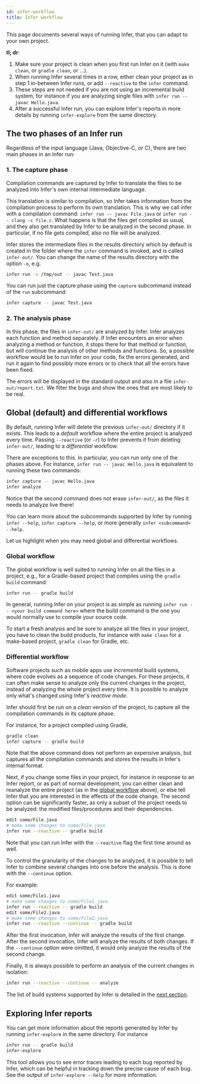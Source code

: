 ```yaml
---
id: infer-workflow
title: Infer workflow
---
```


This page documents several ways of running Infer, that you can adapt to your
own project.

**tl; dr**:

1. Make sure your project is clean when you first run Infer on it (with
   `make clean`, or `gradle clean`, or ...).
2. When running Infer several times in a row, either clean your project as in
   step 1 in-between Infer runs, or add `--reactive` to the `infer` command.
3. These steps are not needed if you are not using an incremental build system,
   for instance if you are analyzing single files with
   `infer run -- javac Hello.java`.
4. After a successful Infer run, you can explore Infer's reports in more details
   by running `infer-explore` from the same directory.

## The two phases of an Infer run

Regardless of the input language (Java, Objective-C, or C), there are two main
phases in an Infer run:

### 1. The capture phase

Compilation commands are captured by Infer to translate the files to be analyzed
into Infer's own internal intermediate language.

This translation is similar to compilation, so Infer takes information from the
compilation process to perform its own translation. This is why we call infer
with a compilation command: `infer run -- javac File.java` or
`infer run -- clang -c file.c`. What happens is that the files get compiled as
usual, and they also get translated by Infer to be analyzed in the second phase.
In particular, if no file gets compiled, also no file will be analyzed.

Infer stores the intermediate files in the results directory which by default is
created in the folder where the `infer` command is invoked, and is called
`infer-out/`. You can change the name of the results directory with the option
`-o`, e.g.

```bash
infer run -o /tmp/out -- javac Test.java
```

You can run just the capture phase using the `capture` subcommand instead of the
`run` subcommand:

```bash
infer capture -- javac Test.java
```

### 2. The analysis phase

In this phase, the files in `infer-out/` are analyzed by Infer. Infer analyzes
each function and method separately. If Infer encounters an error when analyzing
a method or function, it stops there for that method or function, but will
continue the analysis of other methods and functions. So, a possible workflow
would be to run Infer on your code, fix the errors generated, and run it again
to find possibly more errors or to check that all the errors have been fixed.

The errors will be displayed in the standard output and also in a file
`infer-out/report.txt`. We filter the bugs and show the ones that are most likely
to be real.

## Global (default) and differential workflows

By default, running Infer will delete the previous `infer-out/` directory if it
exists. This leads to a _default_ workflow where the entire project is analyzed
every time. Passing `--reactive` (or `-r`) to Infer prevents it from deleting
`infer-out/`, leading to a _differential_ workflow.

There are exceptions to this. In particular, you can run only one of the phases
above. For instance, `infer run -- javac Hello.java` is equivalent to running
these two commands:

```bash
infer capture -- javac Hello.java
infer analyze
```

Notice that the second command does not erase `infer-out/`, as the files it
needs to analyze live there!

You can learn more about the subcommands supported by Infer by running
`infer --help`, `infer capture --help`, or more generally
`infer <subcommand> --help`.

Let us highlight when you may need global and differential workflows.

### Global workflow

The global workflow is well suited to running Infer on all the files in a
project, e.g., for a Gradle-based project that compiles using the `gradle build`
command:

```bash
infer run -- gradle build
```

In general, running Infer on your project is as simple as running
`infer run -- <your build command here>` where the build command is the one you
would normally use to compile your source code.

To start a fresh analysis and be sure to analyze all the files in your project,
you have to clean the build products, for instance with `make clean` for a
make-based project, `gradle clean` for Gradle, etc.

### Differential workflow

Software projects such as mobile apps use _incremental_ build systems, where
code evolves as a sequence of code changes. For these projects, it can often
make sense to analyze only the current changes in the project, instead of
analyzing the whole project every time. It is possible to analyze only what's
changed using Infer's _reactive mode_.

Infer should first be run on a _clean_ version of the project, to capture all
the compilation commands in its capture phase.

For instance, for a project compiled using Gradle,

```bash
gradle clean
infer capture -- gradle build
```

Note that the above command does not perform an expensive analysis, but captures
all the compilation commands and stores the results in Infer's internal format.

Next, if you change some files in your project, for instance in response to an
Infer report, or as part of normal development, you can either clean and
reanalyze the entire project (as in the [global workflow](#Global-workflow)
above), or else tell Infer that you are interested in the effects of the code
change. The second option can be significantly faster, as only a subset of the
project needs to be analyzed: the modified files/procedures and their
dependencies.

```bash
edit some/File.java
# make some changes to some/File.java
infer run --reactive -- gradle build
```

Note that you can run Infer with the `--reactive` flag the first time around as
well.

To control the granularity of the changes to be analyzed, it is possible to tell
Infer to combine several changes into one before the analysis. This is done with
the `--continue` option.

For example:

```bash
edit some/File1.java
# make some changes to some/File1.java
infer run --reactive -- gradle build
edit some/File2.java
# make some changes to some/File2.java
infer run --reactive --continue -- gradle build
```

After the first invocation, Infer will analyze the results of the first change.
After the second invocation, Infer will analyze the results of both changes. If
the `--continue` option were omitted, it would only analyze the results of the
second change.

Finally, it is always possible to perform an analysis of the current changes in
isolation:

```bash
infer run --reactive --continue -- analyze
```

The list of build systems supported by Infer is detailed in the
[next section](analyzing-apps-or-projects).

## Exploring Infer reports

You can get more information about the reports generated by Infer by running
`infer-explore` in the same directory. For instance

```bash
infer run -- gradle build
infer-explore
```

This tool allows you to see error traces leading to each bug reported by Infer,
which can be helpful in tracking down the precise cause of each bug. See the
output of `infer-explore --help` for more information.
